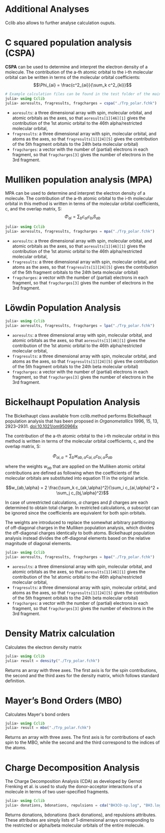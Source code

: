 # Additional Analyses

Cclib also allows to further analyse calculation ouputs.

# C squared population analysis (CSPA)
**CSPA** can be used to determine and interpret the electron density of a molecule. The contribution of the a-th atomic orbital to the i-th molecular orbital can be written in terms of the molecular orbital coefficients:
$$\Phi_{ai} = \frac{c^2_{ai}}{\sum_k c^2_{ki}}$$
```Julia
# Example calculation files can be found in the test folder of the main branch.
julia> using Cclib
julia> aoresults, fragresults, fragcharges = cspa("./Trp_polar.fchk")
```

* ``aoresults``: a three dimensional array with spin, molecular orbital, and atomic orbitals as the axes, so that ``aoresults[1][46][1]`` gives the contribution of the 1st atomic orbital to the 46th alpha/restricted molecular orbital,
* ``fragresults``: a three dimensional array with spin, molecular orbital, and atoms as the axes, so that ``fragresults[1][24][5]`` gives the contribution of the 5th fragment orbitals to the 24th beta molecular orbital)
* ``fragcharges``: a vector with the number of (partial) electrons in each fragment, so that ``fragcharges[3]`` gives the number of electrons in the 3rd fragment.

# Mulliken population analysis (MPA)
MPA can be used to determine and interpret the electron density of a molecule. The contribution of the a-th atomic orbital to the i-th molecular orbital in this method is written in terms of the molecular orbital coefficients, c, and the overlap matrix, S:
$$\Phi_{ai} = \sum_b c_{ai} c_{bi} S_{ab}$$
```Julia
julia> using Cclib
julia> aoresults, fragresults, fragcharges = mpa("./Trp_polar.fchk")
```

* ``aoresults``: a three dimensional array with spin, molecular orbital, and atomic orbitals as the axes, so that ``aoresults[1][46][1]`` gives the contribution of the 1st atomic orbital to the 46th alpha/restricted molecular orbital,
* ``fragresults``: a three dimensional array with spin, molecular orbital, and atoms as the axes, so that ``fragresults[1][24][5]`` gives the contribution of the 5th fragment orbitals to the 24th beta molecular orbital)
* ``fragcharges``: a vector with the number of (partial) electrons in each fragment, so that ``fragcharges[3]`` gives the number of electrons in the 3rd fragment.

# Löwdin Population Analysis
```Julia
julia> using Cclib
julia> aoresults, fragresults, fragcharges = lpa("./Trp_polar.fchk")
```

* ``aoresults``: a three dimensional array with spin, molecular orbital, and atomic orbitals as the axes, so that ``aoresults[1][46][1]`` gives the contribution of the 1st atomic orbital to the 46th alpha/restricted molecular orbital,
* ``fragresults``: a three dimensional array with spin, molecular orbital, and atoms as the axes, so that ``fragresults[1][24][5]`` gives the contribution of the 5th fragment orbitals to the 24th beta molecular orbital)
* ``fragcharges``: a vector with the number of (partial) electrons in each fragment, so that ``fragcharges[3]`` gives the number of electrons in the 3rd fragment.

# Bickelhaupt Population Analysis
The Bickelhaupt class available from cclib.method performs Bickelhaupt population analysis that has been proposed in *Organometallics* 1996, 15, 13, 2923–2931. [doi:10.1021/om950966x](https://pubs.acs.org/doi/abs/10.1021/om950966x)

The contribution of the a-th atomic orbital to the i-th molecular orbital in this method is written in terms of the molecular orbital coefficients, c, and the overlap matrix, S:

$$\Phi_{ai,\alpha} = \sum_b w_{ab,\alpha} c_{ai,\alpha} c_{bi,\alpha} S_{ab}$$

where the weights $w_{ab}$ that are applied on the Mulliken atomic orbital contributions are defined as following when the coefficients of the molecular orbitals are substituted into equation 11 in the original article.

$$w_{ab,\alpha} = 2 \frac{\sum_k c_{ak,\alpha}^2}{\sum_i c_{ai,\alpha}^2 + \sum_j c_{bj,\alpha}^2}$$

In case of unrestricted calculations, $\alpha$ charges and $\beta$ charges are each determined to obtain total charge. In restricted calculations, $\alpha$ subscript can be ignored since the coefficients are equivalent for both spin orbitals.

The weights are introduced to replace the somewhat arbitrary partitioning of off-diagonal charges in the Mulliken population analysis, which divides the off-diagonal charges identically to both atoms. Bickelhaupt population analysis instead divides the off-diagonal elements based on the relative magnitude of diagonal elements.
```Julia
julia> using Cclib
julia> aoresults, fragresults, fragcharges = bpa("./Trp_polar.fchk")
```
* ``aoresults``: a three dimensional array with spin, molecular orbital, and atomic orbitals as the axes, so that ``aoresults[1][46][1]`` gives the contribution of the 1st atomic orbital to the 46th alpha/restricted molecular orbital,
* ``fragresults``: a three dimensional array with spin, molecular orbital, and atoms as the axes, so that ``fragresults[1][24][5]`` gives the contribution of the 5th fragment orbitals to the 24th beta molecular orbital)
* ``fragcharges``: a vector with the number of (partial) electrons in each fragment, so that ``fragcharges[3]`` gives the number of electrons in the 3rd fragment.

# Density Matrix calculation
Calculates the electron density matrix
```Julia
julia> using Cclib
julia> result = density("./Trp_polar.fchk")
```
Returns an array with three axes. The first axis is for the spin contributions, the second and the third axes for the density matrix, which follows standard definition.
# Mayer’s Bond Orders (MBO)
Calculates Mayer's bond orders
```Julia
julia> using Cclib
julia> result = mbo("./Trp_polar.fchk")
```
Returns an array with three axes. The first axis is for contributions of each spin to the MBO, while the second and the third correspond to the indices of the atoms.
# Charge Decomposition Analysis
The Charge Decomposition Analysis (CDA) as developed by Gernot Frenking et al. is used to study the donor-acceptor interactions of a molecule in terms of two user-specified fragments.
```Julia
julia> using Cclib
julia> donations, bdonations, repulsions = cda("BH3CO-sp.log", "BH3.log", "CO.log")
```
Returns donations, bdonations (back donations), and repulsions attributes.
These attributes are simply lists of 1-dimensional arrays corresponding to the restricted or alpha/beta molecular orbitals of the entire molecule.

<!-- # Bader’s QTAIM -->
